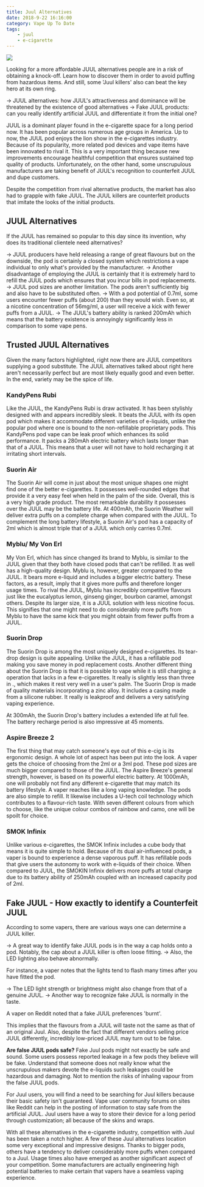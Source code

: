 ```yaml
---
title: Juul Alternatives
date: 2018-9-22 16:16:00
category: Vape Up To Date
tags:
	- juul
	- e-cigarette
---
```


![](/images/8.jpg)

Looking for a more affordable JUUL alternatives people are in a risk of obtaining a knock-off. Learn how to discover them in order to avoid puffing from hazardous items.  And still, some 'Juul killers' also can beat the key hero at its own ring.

-> JUUL alternatives: how JUUL's attractiveness and dominance will be threatened by the existence of good alternatives
-> Fake JUUL products: can you really identify artificial JUUL and differentiate it from the initial one?
 
<!-- more -->

JUUL is a dominant player found in the e-cigarette space for a long period now. It has been popular across numerous age groups in America. Up to now, the JUUL pod enjoys the lion show in the e-cigarettes industry. Because of its popularity, more related pod devices and vape items have been innovated to rival it. This is a very important thing because new improvements encourage healthful competition that ensures sustained top quality of products. Unfortunately, on the other hand, some unscrupulous manufacturers are taking benefit of JUUL's recognition to counterfeit JUUL and dupe customers.

Despite the competition from rival alternative products, the market has also had to grapple with fake JUUL. The JUUL killers are counterfeit products that imitate the looks of the initial products.

## JUUL Alternatives

If the JUUL has remained so popular to this day since its invention, why does its traditional clientele need alternatives?

-> JUUL producers have held releasing a range of great flavours but on the downside, the pod is certainly a closed system which restrictions a vape individual to only what's provided by the manufacturer.
-> Another disadvantage of employing the JUUL is certainly that it is extremely hard to refill the JUUL pods which ensures that you incur bills in pod replacements.
-> JUUL pod sizes are another limitation. The pods aren't sufficiently big and also have to be substituted often.
-> With a pod potential of 0.7ml, some users encounter fewer puffs (about 200) than they would wish. Even so, at a nicotine concentration of 56mg/ml, a user will receive a kick with fewer puffs from a JUUL.
-> The JUUL's battery ability is ranked 200mAh which means that the battery existence is annoyingly significantly less in comparison to some vape pens.

## Trusted JUUL Alternatives

Given the many factors highlighted, right now there are JUUL competitors supplying a good substitute. The JUUL alternatives talked about right here aren't necessarily perfect but are most likely equally good and even better. In the end, variety may be the spice of life.

### KandyPens Rubi

Like the JUUL, the KandyPens Rubi is draw activated. It has been stylishly designed with and appears incredibly sleek. It beats the JUUL with its open pod which makes it accommodate different varieties of e-liquids, unlike the popular pod where one is bound to the non-refillable proprietary pods. This KandyPens pod vape can be leak proof which enhances its solid performance. It packs a 280mAh electric battery which lasts longer than that of a JUUL. This means that a user will not have to hold recharging it at irritating short intervals.

### Suorin Air

The Suorin Air will come in just about the most unique shapes one might find one of the better e-cigarettes. It possesses well-rounded edges that provide it a very easy feel when held in the palm of the side. Overall, this is a very high grade product. The most remarkable durability it possesses over the JUUL may be the battery life. At 400mAh, the Suorin Weather will deliver extra puffs on a complete charge when compared with the JUUL. To complement the long battery lifestyle, a Suorin Air's pod has a capacity of 2ml which is almost triple that of a JUUL which only carries 0.7ml.

### Myblu/ My Von Erl

My Von Erl, which has since changed its brand to Myblu, is similar to the JUUL given that they both have closed pods that can't be refilled. It as well has a high-quality design. Myblu is, however, greater compared to the JUUL. It bears more e-liquid and includes a bigger electric battery. These factors, as a result, imply that it gives more puffs and therefore longer usage times. To rival the JUUL, Myblu has incredibly competitive flavours just like the eucalyptus lemon, ginseng ginger, bourbon caramel, amongst others. Despite its larger size, it is a JUUL solution with less nicotine focus. This signifies that one might need to do considerably more puffs from Myblu to have the same kick that you might obtain from fewer puffs from a JUUL.

### Suorin Drop

The Suorin Drop is among the most uniquely designed e-cigarettes. Its tear-drop design is quite appealing. Unlike the JUUL, it has a refillable pod making you save money in pod replacement costs. Another different thing about the Suorin Drop is that it is possible to vape while it is still charging; a operation that lacks in a few e-cigarettes. It really is slightly less than three in ., which makes it rest very well in a user's palm. The Suorin Drop is made of quality materials incorporating a zinc alloy. It includes a casing made from a silicone rubber. It really is leakproof and delivers a very satisfying vaping experience.

At 300mAh, the Suorin Drop's battery includes a extended life at full fee. The battery recharge period is also impressive at 45 moments.

### Aspire Breeze 2

The first thing that may catch someone's eye out of this e-cig is its ergonomic design. A whole lot of aspect has been put into the look. A vaper gets the choice of choosing from the 2ml or a 3ml pod. These pod sizes are much bigger compared to those of the JUUL. The Aspire Breeze's general strength, however, is based on its powerful electric battery. At 1000mAh, one will probably not find any different e-cigarette that may match its battery lifestyle. A vaper reaches like a long vaping knowledge. The pods are also simple to refill. It likewise includes a U-tech coil technology which contributes to a flavour-rich taste.
With seven different colours from which to choose, like the unique colour combos of rainbow and camo, one will be spoilt for choice.

### SMOK Infinix

Unlike various e-cigarettes, the SMOK Infinix includes a cube body that means it is quite simple to hold. Because of its dual air-influenced pods, a vaper is bound to experience a dense vaporous puff. It has refillable pods that give users the autonomy to work with e-liquids of their choice. When compared to JUUL, the SMOKIN Infinix delivers more puffs at total charge due to its battery ability of 250mAh coupled with an increased capacity pod of 2ml.

## Fake JUUL - How exactly to identify a Counterfeit JUUL

According to some vapers, there are various ways one can determine a JUUL killer.

-> A great way to identify fake JUUL pods is in the way a cap holds onto a pod.
Notably, the cap about a JUUL killer is often loose fitting.
-> Also, the LED lighting also behave abnormally.

For instance, a vaper notes that the lights tend to flash many times after you have fitted the pod.

-> The LED light strength or brightness might also change from that of a genuine JUUL.
-> Another way to recognize fake JUUL is normally in the taste.
 
A vaper on Reddit noted that a fake JUUL preferences 'burnt'.

This implies that the flavours from a JUUL will taste not the same as that of an original Juul. Also, despite the fact that different vendors selling price JUUL differently, incredibly low-priced JUUL may turn out to be false.

__Are false JUUL pods safe?__
Fake Juul pods might not exactly be safe and sound. Some users possess reported leakage in a few pods they believe will be fake. Understand that someone does not really know what the unscrupulous makers devote the e-liquids such leakages could be hazardous and damaging. Not to mention the risks of inhaling vapour from the false JUUL pods.

For Juul users, you will find a need to be searching for Juul killers because their basic safety isn't guaranteed. Vape user community forums on sites like Reddit can help in the posting of information to stay safe from the artificial JUUL. Juul users have a way to store their device for a long period through customization; all because of the skins and wraps.

With all these alternatives in the e-cigarette industry, competition with Juul has been taken a notch higher. A few of these Juul alternatives location some very exceptional and impressive designs. Thanks to bigger pods, others have a tendency to deliver considerably more puffs when compared to a Juul. Usage times also have emerged as another significant aspect of your competition. Some manufacturers are actually engineering high potential batteries to make certain that vapers have a seamless vaping experience.